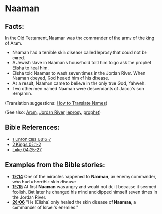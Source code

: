 # Naaman #

## Facts: ##

In the Old Testament, Naaman was the commander of the army of the king of Aram. 

* Naaman had a terrible skin disease called leprosy that could not be cured.
* A Jewish slave in Naaman's household told him to go ask the prophet Elisha to heal him.
* Elisha told Naaman to wash seven times in the Jordan River. When Naaman obeyed, God healed him of his disease.
* As a result, Naaman came to believe in the only true God, Yahweh.
* Two other men named Naaman were descendants of Jacob's son Benjamin.

(Translation suggestions: [How to Translate Names](en/ta-vol1/translate/man/translate-names))

(See also: [Aram](../other/aram.md), [Jordan River](../other/jordanriver.md), [leprosy](../other/leprosy.md), [prophet](../kt/prophet.md))

## Bible References: ##

* [1 Chronicles 08:6-7](en/tn/1ch/help/08/06)
* [2 Kings 05:1-2](en/tn/2ki/help/05/01)
* [Luke 04:25-27](en/tn/luk/help/04/25)

## Examples from the Bible stories: ##

* __[19:14](en/tn/obs/help/19/14)__ One of the miracles happened to __Naaman__, an enemy commander, who had a horrible skin disease.
* __[19:15](en/tn/obs/help/19/15)__ At first __Naaman__  was angry and would not do it because it seemed foolish. But later he changed his mind and dipped himself seven times in the Jordan River.
* __[26:06](en/tn/obs/help/26/06)__ "He (Elisha) only healed the skin disease of __Naaman__, a commander of Israel's enemies."